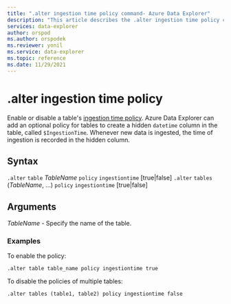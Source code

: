 ```yaml
---
title: ".alter ingestion time policy command- Azure Data Explorer"
description: "This article describes the .alter ingestion time policy command in Azure Data Explorer."
services: data-explorer
author: orspod
ms.author: orspodek
ms.reviewer: yonil
ms.service: data-explorer
ms.topic: reference
ms.date: 11/29/2021
---
```

# .alter ingestion time policy

Enable or disable a table's [ingestion time policy](ingestiontimepolicy.md). Azure Data Explorer can add an optional policy for tables to create a hidden `datetime` column in the table, called `$IngestionTime`. Whenever new data is ingested, the time of ingestion is recorded in the hidden column.

## Syntax

`.alter` `table` *TableName* `policy` `ingestiontime` [true|false]
`.alter` `tables` (*TableName*, ...) `policy` `ingestiontime` [true|false]

## Arguments

*TableName* - Specify the name of the table.

### Examples

To enable the policy:

```kusto
.alter table table_name policy ingestiontime true
```

To disable the policies of multiple tables:

```kusto
.alter tables (table1, table2) policy ingestiontime false
```